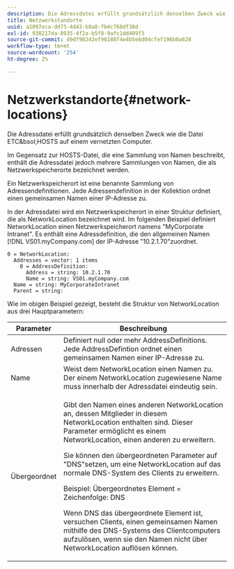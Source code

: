 ```yaml
---
description: Die Adressdatei erfüllt grundsätzlich denselben Zweck wie die Datei ETC&bsol;HOSTS auf einem vernetzten Computer.
title: Netzwerkstandorte
uuid: a2097eca-dd75-4d43-b8a8-fb4c768df38d
exl-id: 938217da-8935-4f2a-b5f8-9afc1dd489f3
source-git-commit: d9df90242ef96188f4e4b5e6d04cfef196b0a628
workflow-type: tm+mt
source-wordcount: '254'
ht-degree: 2%

---
```


# Netzwerkstandorte{#network-locations}

Die Adressdatei erfüllt grundsätzlich denselben Zweck wie die Datei ETC&amp;bsol;HOSTS auf einem vernetzten Computer.

Im Gegensatz zur HOSTS-Datei, die eine Sammlung von Namen beschreibt, enthält die Adressdatei jedoch mehrere Sammlungen von Namen, die als Netzwerkspeicherorte bezeichnet werden.

Ein Netzwerkspeicherort ist eine benannte Sammlung von Adressendefinitionen. Jede Adressendefinition in der Kollektion ordnet einen gemeinsamen Namen einer IP-Adresse zu.

In der Adressdatei wird ein Netzwerkspeicherort in einer Struktur definiert, die als NetworkLocation bezeichnet wird. Im folgenden Beispiel definiert NetworkLocation einen Netzwerkspeicherort namens &quot;MyCorporate Intranet&quot;. Es enthält eine Adressdefinition, die den allgemeinen Namen [!DNL VS01.myCompany.com] der IP-Adresse &quot;10.2.1.70&quot;zuordnet.

```
0 = NetworkLocation: 
  Addresses = vector: 1 items
    0 = AddressDefinition: 
      Address = string: 10.2.1.70
      Name = string: VS01.myCompany.com
  Name = string: MyCorporateIntranet
  Parent = string: 
```

Wie im obigen Beispiel gezeigt, besteht die Struktur von NetworkLocation aus drei Hauptparametern:

<table id="table_9142A0EFA15E4C37975E7ACE234F6FDD"> 
 <thead> 
  <tr> 
   <th colname="col1" class="entry"> Parameter </th> 
   <th colname="col2" class="entry"> Beschreibung </th> 
  </tr> 
 </thead>
 <tbody> 
  <tr> 
   <td colname="col1"> Adressen </td> 
   <td colname="col2"> Definiert null oder mehr AddressDefinitions. Jede AddressDefintion ordnet einen gemeinsamen Namen einer IP-Adresse zu. </td> 
  </tr> 
  <tr> 
   <td colname="col1"> Name </td> 
   <td colname="col2"> Weist dem NetworkLocation einen Namen zu. Der einem NetworkLocation zugewiesene Name muss innerhalb der Adressdatei eindeutig sein. </td> 
  </tr> 
  <tr> 
   <td colname="col1"> Übergeordnet </td> 
   <td colname="col2"> <p>Gibt den Namen eines anderen NetworkLocation an, dessen Mitglieder in diesem NetworkLocation enthalten sind. Dieser Parameter ermöglicht es einem NetworkLocation, einen anderen zu erweitern. </p> <p>Sie können den übergeordneten Parameter auf "DNS"setzen, um eine NetworkLocation auf das normale DNS-System des Clients zu erweitern. </p> <p>Beispiel: Übergeordnetes Element = Zeichenfolge: DNS </p> <p>Wenn DNS das übergeordnete Element ist, versuchen Clients, einen gemeinsamen Namen mithilfe des DNS-Systems des Clientcomputers aufzulösen, wenn sie den Namen nicht über NetworkLocation auflösen können. </p> </td> 
  </tr> 
 </tbody> 
</table>
